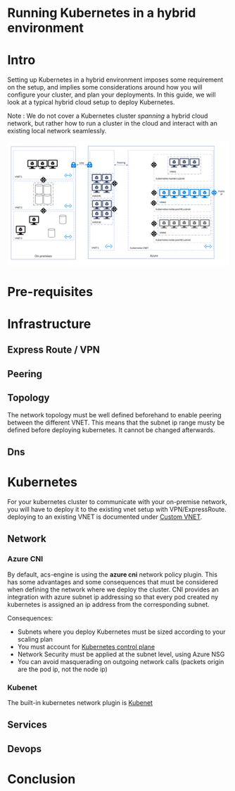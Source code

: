
# Running Kubernetes in a hybrid environment

# Intro

Setting up Kubernetes in a hybrid environment imposes some requirement on the setup, and implies some considerations around how you will configure your cluster, and plan your deployments. In this guide, we will look at a typical hybrid cloud setup to deploy Kubernetes.

Note : We do not cover a Kubernetes cluster _spanning_ a hybrid cloud network, but rather how to run a cluster in the cloud and interact with an existing local network seamlessly.

![Kubernetes in an hybrid cloud network](assets/hybrid-k8s.png)

# Pre-requisites

# Infrastructure

## Express Route / VPN

## Peering

## Topology

The network topology must be well defined beforehand to enable peering between the different VNET. This means that the subnet ip range musty be defined before deploying kubernetes. It cannot be changed afterwards.

## Dns

# Kubernetes

For your kubernetes cluster to communicate with your on-premise network, you will have to deploy it to the existing vnet setup with VPN/ExpressRoute. deploying to an existing VNET is documented under [Custom VNET](https://github.com/Azure/acs-engine/blob/master/docs/custom-vnet.md).

## Network

### Azure CNI

By default, acs-engine is using the **azure cni** network policy plugin. This has some advantages and some consequences that must be considered when defining the network where we deploy the cluster. CNI provides an integration with azure subnet ip addressing so that every pod created ny kubernetes is assigned an ip address from the corresponding subnet.

Consequences:

- Subnets where you deploy Kubernetes must be sized according to your scaling plan
- You must account for [Kubernetes control plane](https://kubernetes.io/docs/concepts/overview/components/)
- Network Security must be applied at the subnet level, using Azure NSG
- You can avoid masquerading on outgoing network calls (packets origin are the pod ip, not the node ip)

### Kubenet

The built-in kubernetes network plugin is [Kubenet](https://kubernetes.io/docs/concepts/cluster-administration/network-plugins/#kubenet)

## Services

## Devops

# Conclusion
